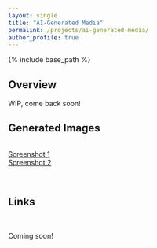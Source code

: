 ```yaml
---
layout: single
title: "AI-Generated Media"
permalink: /projects/ai-generated-media/
author_profile: true
---
```


{% include base_path %}

## Overview
WIP, come back soon!

## Generated Images

<style>
.ai-media-gallery {
  display: grid;
  grid-template-columns: repeat(auto-fill, minmax(250px, 250px));
  gap: 1rem;
  margin-top: 1rem;
}

.ai-media-gallery a {
  display: block;
}

.ai-media-gallery img {
  width: 100%;
  height: auto;
  border-radius: 6px;
  box-shadow: 0 2px 6px rgba(0,0,0,0.15);
  cursor: pointer;
  transition: transform 0.2s ease;
}

.ai-media-gallery a:hover img {
  transform: scale(1.03);
}
</style>

<div class="ai-media-gallery">

[Screenshot 1](/images/ai-media/screenshot1.png)
[Screenshot 2](/images/ai-media/screenshot2.png)

## Links
Coming soon!